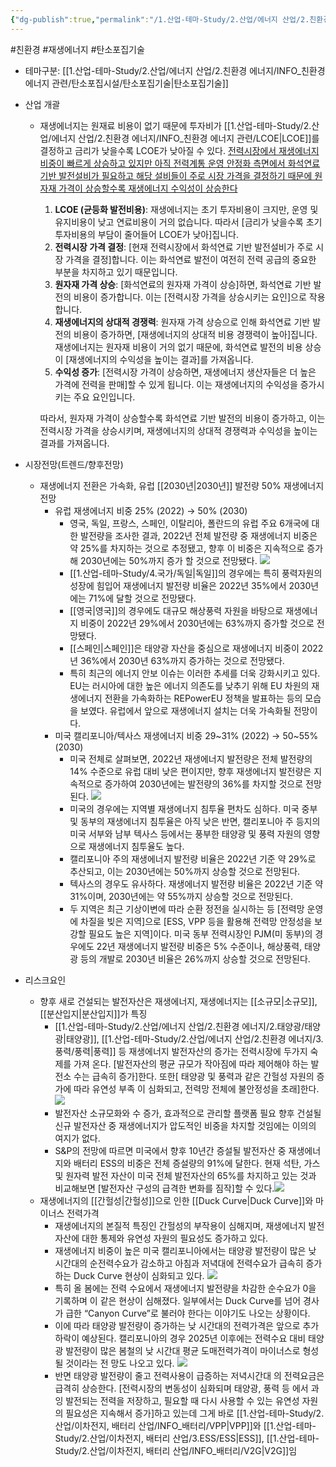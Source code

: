```yaml
---
{"dg-publish":true,"permalink":"/1.산업-테마-Study/2.산업/에너지 산업/2.친환경 에너지/INFO_친환경 에너지 관련/재생에너지/","created":"2024-11-20T21:02:28.528+09:00","updated":"2025-06-03T20:07:21.130+09:00"}
---
```


#친환경 #재생에너지 #탄소포집기술


- 테마구분: [[1.산업-테마-Study/2.산업/에너지 산업/2.친환경 에너지/INFO_친환경 에너지 관련/탄소포집시설/탄소포집기술\|탄소포집기술]]



- 산업 개괄
	- 재생에너지는 원재료 비용이 없기 때문에 투자비가 [[1.산업-테마-Study/2.산업/에너지 산업/2.친환경 에너지/INFO_친환경 에너지 관련/LCOE\|LCOE]]를 결정하고 금리가 낮을수록 LCOE가 낮아질 수 있다. [전력시장에서 재생에너지 비중이 빠르게 상승하고 있지만 아직 전력계통 운영 안정화 측면에서 화석연료 기반 발전설비가 필요하고 해당 설비들이 주로 시장 가격을 결정하기 때문에 원자재 가격이 상승할수록 재생에너지 수익성이 상승한다](9.11_돈이되는%20ESS.pdf#page=8&selection=161,0,247,0&color=yellow)
	  
		1. **LCOE (균등화 발전비용)**: 재생에너지는 초기 투자비용이 크지만, 운영 및 유지비용이 낮고 연료비용이 거의 없습니다. 따라서 [금리가 낮을수록 초기 투자비용의 부담이 줄어들어 LCOE가 낮아]집니다.
		2. **전력시장 가격 결정**: [현재 전력시장에서 화석연료 기반 발전설비가 주로 시장 가격을 결정]합니다. 이는 화석연료 발전이 여전히 전력 공급의 중요한 부분을 차지하고 있기 때문입니다.
		3. **원자재 가격 상승**: [화석연료의 원자재 가격이 상승]하면, 화석연료 기반 발전의 비용이 증가합니다. 이는 [전력시장 가격을 상승시키는 요인]으로 작용합니다.
		4. **재생에너지의 상대적 경쟁력**: 원자재 가격 상승으로 인해 화석연료 기반 발전의 비용이 증가하면, [재생에너지의 상대적 비용 경쟁력이 높아]집니다. 재생에너지는 원자재 비용이 거의 없기 때문에, 화석연료 발전의 비용 상승이 [재생에너지의 수익성을 높이는 결과]를 가져옵니다.
		5. **수익성 증가**: [전력시장 가격이 상승하면, 재생에너지 생산자들은 더 높은 가격에 전력을 판매]할 수 있게 됩니다. 이는 재생에너지의 수익성을 증가시키는 주요 요인입니다.
		   
		따라서, 원자재 가격이 상승할수록 화석연료 기반 발전의 비용이 증가하고, 이는 전력시장 가격을 상승시키며, 재생에너지의 상대적 경쟁력과 수익성을 높이는 결과를 가져옵니다.


- 시장전망(트렌드/향후전망)
	- 재생에너지 전환은 가속화, 유럽 [[2030년\|2030년]] 발전량 50% 재생에너지 전망
		- 유럽 재생에너지 비중 25% (2022) → 50% (2030)
			- 영국, 독일, 프랑스, 스페인, 이탈리아, 폴란드의 유럽 주요 6개국에 대한 발전량을 조사한 결과, 2022년 전체 발전량 중 재생에너지 비중은 약 25%를 차지하는 것으로 추정됐고, 향후 이 비중은 지속적으로 증가해 2030년에는 50%까지 증가 할 것으로 전망됐다. ![](https://i.imgur.com/IVUdzTH.png)
			- [[1.산업-테마-Study/4.국가/독일\|독일]]의 경우에는 특히 풍력자원의 성장에 힘입어 재생에너지 발전량 비율은 2022년 35%에서 2030년에는 71%에 달할 것으로 전망됐다. 
			- [[영국\|영국]]의 경우에도 대규모 해상풍력 자원을 바탕으로 재생에너지 비중이 2022년 29%에서 2030년에는 63%까지 증가할 것으로 전망됐다. 
			- [[스페인\|스페인]]은 태양광 자산을 중심으로 재생에너지 비중이 2022년 36%에서 2030년 63%까지 증가하는 것으로 전망됐다. 
			- 특히 최근의 에너지 안보 이슈는 이러한 추세를 더욱 강화시키고 있다. EU는 러시아에 대한 높은 에너지 의존도를 낮추기 위해 EU 차원의 재생에너지 전환을 가속화하는 REPowerEU 정책을 발표하는 등의 모습을 보였다. 유럽에서 앞으로 재생에너지 설치는 더욱 가속화될 전망이다.
		-  미국 캘리포니아/텍사스 재생에너지 비중 29~31% (2022) → 50~55% (2030)
			- 미국 전체로 살펴보면, 2022년 재생에너지 발전량은 전체 발전량의 14% 수준으로 유럽 대비 낮은 편이지만, 향후 재생에너지 발전량은 지속적으로 증가하여 2030년에는 발전량의 36%를 차지할 것으로 전망된다. ![](https://i.imgur.com/JAjkqx7.png)
			- 미국의 경우에는 지역별 재생에너지 침투율 편차도 심하다. 미국 중부 및 동부의 재생에너지 침투율은 아직 낮은 반면, 캘리포니아 주 등지의 미국 서부와 남부 텍사스 등에서는 풍부한 태양광 및 풍력 자원의 영향으로 재생에너지 침투율도 높다. 
			- 캘리포니아 주의 재생에너지 발전량 비율은 2022년 기준 약 29%로 추산되고, 이는 2030년에는 50%까지 상승할 것으로 전망된다. 
			- 텍사스의 경우도 유사하다. 재생에너지 발전량 비율은 2022년 기준 약 31%이며, 2030년에는 약 55%까지 상승할 것으로 전망된다. 
			- 두 지역은 최근 기상이변에 따라 순환 정전을 실시하는 등 [전력망 운영에 차질을 빚은 지역]으로 [ESS, VPP 등을 활용해 전력망 안정성을 보강할 필요도 높은 지역]이다. 미국 동부 전력시장인 PJM(미 동부)의 경우에도 22년 재생에너지 발전량 비중은 5% 수준이나, 해상풍력, 태양광 등의 개발로 2030년 비율은 26%까지 상승할 것으로 전망된다.


- 리스크요인
	- 향후 새로 건설되는 발전자산은 재생에너지, 재생에너지는 [[소규모\|소규모]], [[분산입지\|분산입지]]가 특징
		- [[1.산업-테마-Study/2.산업/에너지 산업/2.친환경 에너지/2.태양광/태양광\|태양광]], [[1.산업-테마-Study/2.산업/에너지 산업/2.친환경 에너지/3.풍력/풍력\|풍력]] 등 재생에너지 발전자산의 증가는 전력시장에 두가지 숙제를 가져 온다. [발전자산의 평균 규모가 작아짐에 따라 제어해야 하는 발전소 수는 급속히 증가]한다. 또한[ 태양광 및 풍력과 같은 간헐성 자원의 증가에 따라 유연성 부족 이 심화되고, 전력망 전체에 불안정성을 초래]한다. ![](https://i.imgur.com/hPrXS8g.png)
		- 발전자산 소규모화와 수 증가, 효과적으로 관리할 플랫폼 필요 향후 건설될 신규 발전자산 중 재생에너지가 압도적인 비중을 차지할 것임에는 이의의 여지가 없다. 
		- S&P의 전망에 따르면 미국에서 향후 10년간 증설될 발전자산 중 재생에너지와 배터리 ESS의 비중은 전체 증설량의 91%에 달한다. 현재 석탄, 가스 및 원자력 발전 자산이 미국 전체 발전자산의 65%를 차지하고 있는 것과 비교해보면 [발전자산 구성의 급격한 변화를 짐작]할 수 있다.![](https://i.imgur.com/VjIxDxw.png)
	- 재생에너지의 [[간헐성\|간헐성]]으로 인한 [[Duck Curve\|Duck Curve]]와 마이너스 전력가격
		- 재생에너지의 본질적 특징인 간헐성의 부작용이 심해지며, 재생에너지 발전자산에 대한 통제와 유연성 자원의 필요성도 증가하고 있다. 
		- 재생에너지 비중이 높은 미국 캘리포니아에서는 태양광 발전량이 많은 낮 시간대의 순전력수요가 감소하고 아침과 저녁대에 전력수요가 급속히 증가하는 Duck Curve 현상이 심화되고 있다. ![](https://i.imgur.com/YLj7Jbl.png)
		- 특히 올 봄에는 전력 수요에서 재생에너지 발전량을 차감한 순수요가 0을 기록하며 이 같은 현상이 심해졌다. 일부에서는 Duck Curve를 넘어 경사가 급한 “Canyon Curve”로 불러야 한다는 이야기도 나오는 상황이다. 
		- 이에 따라 태양광 발전량이 증가하는 낮 시간대의 전력가격은 앞으로 추가 하락이 예상된다. 캘리포니아의 경우 2025년 이후에는 전력수요 대비 태양광 발전량이 많은 봄철의 낮 시간대 평균 도매전력가격이 마이너스로 형성될 것이라는 전 망도 나오고 있다. ![](https://i.imgur.com/pDglrwE.png)
		- 반면 태양광 발전량이 줄고 전력사용이 급증하는 저녁시간대 의 전력요금은 급격히 상승한다. [전력시장의 변동성이 심화되며 태양광, 풍력 등 에서 과잉 발전되는 전력을 저장하고, 필요할 때 다시 사용할 수 있는 유연성 자원의 필요성은 지속해서 증가]하고 있는데 그게 바로 [[1.산업-테마-Study/2.산업/이차전지, 배터리 산업/INFO_배터리/VPP\|VPP]]와 [[1.산업-테마-Study/2.산업/이차전지, 배터리 산업/3.ESS/ESS\|ESS]], [[1.산업-테마-Study/2.산업/이차전지, 배터리 산업/INFO_배터리/V2G\|V2G]]임